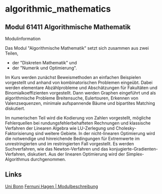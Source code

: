 # algorithmic_mathematics

## Modul 61411 Algorithmische Mathematik

Modulinformation

Das Modul "Algorithmische Mathematik" setzt sich zusammen aus zwei Teilen, 

* der "Diskreten Mathematik" und 
* der "Numerik und Optimierung". 

Im Kurs werden zunächst Beweismethoden an einfachen Beispielen vorgestellt und anhand von kombinatorischen Problemen eingeübt. Dabei werden elementare Abzählprobleme und Abschätzungen für Fakultäten und Binomialkoeffizienten vorgestellt. Dann werden Graphen eingeführt und als algorithmische Probleme Breitensuche, Eulertouren, Erkennen von Valenzsequenzen, minimale aufspannende Bäume und bipartites Matching diskutiert.

Im numerischen Teil wird die Kodierung von Zahlen vorgestellt, mögliche Fehlerquellen bei rundungsfehlerbehafteten Rechnungen und klassische Verfahren der Linearen Algebra wie LU-Zerlegung und Cholesky-Faktorisierung sind weitere Gebiete. In der nicht-linearen Optimierung wird die notwendige und hinreichende Bedingungen für Extremwerte im unrestringierten und im restringierten Fall vorgestellt. Es werden Suchverfahren, wie das Newton-Verfahren und das konjugierte-Gradienten-Verfahren, diskutiert. Aus der linearen Optimierung wird der Simplex-Algorithmus durchgenommen.


## Links

[Uni Bonn](https://ins.uni-bonn.de/media/public/courses/SS18/algorithmische-mathematik-ii/Blatt2.pdf?pk=203)
[Fernuni Hagen | Modulbeschreibung](https://www.fernuni-hagen.de/mi/studium/module/alg_math.shtml)
